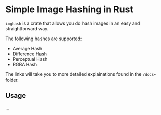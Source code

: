 # Simple Image Hashing in Rust

`imghash` is a crate that allows you do hash images in an easy and straightforward way.

The following hashes are supported:

* Average Hash
* Difference Hash
* Perceptual Hash
* RGBA Hash

The links will take you to more detailed explainations found in the `/docs`-folder.

## Usage

...
